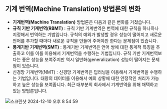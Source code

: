 ## 기계 번역(Machine Translation) 방법론의 변화

- <b>기계번역(Machine Translation)</b> 방법론은 다음과 같은 변화를 거쳤습니다.
- <b>규칙 기반 기계번역(RBMT)</b> : 규칙 기반 기계번역은 번역에 대한 규칙을 하나하나 지정해서 번역하는 기법입니다. 규칙의 예외가 발생할 경우 성능이 떨어지고 새로운 언어를 추가할 때마다 새로운 규칙을 만들어 주어야만 한다는 문제점이 있습니다.
- <b>통계기반 기계번역(SMT)</b> : 통계기반 기계번역은 언어 쌍에 대한 통계적 특징을 추출하고 이를 이를 이용해서 기계번역을 수행하는 기법입니다. 규칙 기반 기계번역보다는 좋은 성능을 보여주지만 역시 일반화(generalization) 성능이 떨어지는 문제점이 있습니다.
- 신경망 기계번역(NMT) : 신경망 기계번역은 딥러닝을 이용해서 기계번역을 수행하는 기법입니다. 대량의 데이터를 이용해서 예외 상황에 대한 안정적인 처리가 가능하고 높은 성능을 보여줍니다. 최근 대부분의 회사에서 기계번역을 위해 채택하고 있는 방법론입니다.

![스크린샷 2024-12-10 오후 8 54 59](https://github.com/user-attachments/assets/b4c2ef93-687b-410e-89d4-b651e71efa18)
